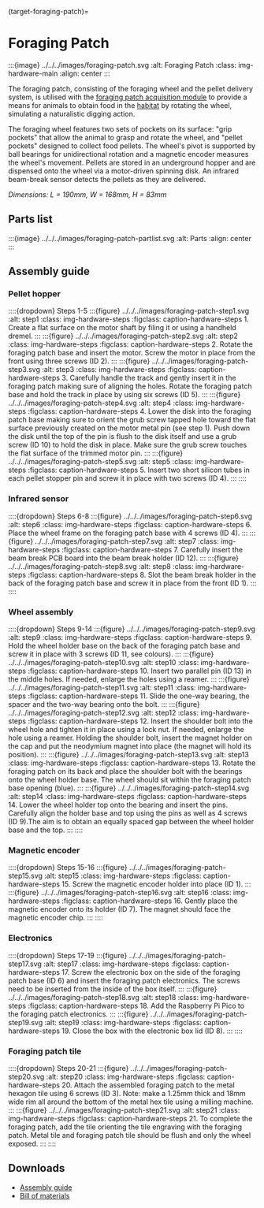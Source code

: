 (target-foraging-patch)=
# Foraging Patch
:::{image} ../../../images/foraging-patch.svg
:alt: Foraging Patch
:class: img-hardware-main
:align: center
:::

The foraging patch, consisting of the foraging wheel and the pellet delivery system, is utilised with the [foraging patch acquisition module](target-module-foraging-patch) to provide a means for animals to obtain food in the [habitat](target-habitat) by rotating the wheel, simulating a naturalistic digging action. 

The foraging wheel features two sets of pockets on its surface:  "grip pockets" that allow the animal to grasp and rotate the wheel, and "pellet pockets" designed to collect food pellets. 
The wheel's pivot is supported by ball bearings for unidirectional rotation and a magnetic encoder measures the wheel's movement. 
Pellets are stored in an underground hopper and are dispensed onto the wheel via a motor-driven spinning disk. 
An infrared beam-break sensor detects the pellets as they are delivered.

_Dimensions: L = 190mm, W = 168mm, H = 83mm_

## Parts list
:::{image} ../../../images/foraging-patch-partlist.svg
:alt: Parts
:align: center
:::

## Assembly guide
### Pellet hopper
::::{dropdown} Steps 1-5
:::{figure} ../../../images/foraging-patch-step1.svg
:alt: step1
:class: img-hardware-steps
:figclass: caption-hardware-steps
1\. Create a flat surface on the motor shaft by filing it or using a handheld dremel.
:::
:::{figure} ../../../images/foraging-patch-step2.svg
:alt: step2
:class: img-hardware-steps
:figclass: caption-hardware-steps
2\. Rotate the foraging patch base and insert the motor. Screw the motor in place from the front using three screws (ID 2).
:::
:::{figure} ../../../images/foraging-patch-step3.svg
:alt: step3
:class: img-hardware-steps
:figclass: caption-hardware-steps
3\. Carefully handle the track and gently insert it in the foraging patch making sure of aligning the holes. Rotate the foraging patch base and hold the track in place by using six screws (ID 5).
:::
:::{figure} ../../../images/foraging-patch-step4.svg
:alt: step4
:class: img-hardware-steps
:figclass: caption-hardware-steps
4\. Lower the disk into the foraging patch base making sure to orient the grub screw tapped hole toward the flat surface previously created on the motor metal pin (see step 1). Push down the disk until the top of the pin is flush to the disk itself and use a grub screw (ID 10) to hold the disk in place. Make sure the grub screw touches the flat surface of the trimmed motor pin.
:::
:::{figure} ../../../images/foraging-patch-step5.svg
:alt: step5
:class: img-hardware-steps
:figclass: caption-hardware-steps
5\. Insert two short silicon tubes in each pellet stopper pin and screw it in place with two screws (ID 4).
:::
::::

### Infrared sensor
::::{dropdown} Steps 6-8 
:::{figure} ../../../images/foraging-patch-step6.svg
:alt: step6
:class: img-hardware-steps
:figclass: caption-hardware-steps
6\. Place the wheel frame on the foraging patch base with 4 screws (ID 4).
:::
:::{figure} ../../../images/foraging-patch-step7.svg
:alt: step7
:class: img-hardware-steps
:figclass: caption-hardware-steps
7\. Carefully insert the beam break PCB board into the beam break holder (ID 12).
:::
:::{figure} ../../../images/foraging-patch-step8.svg
:alt: step8
:class: img-hardware-steps
:figclass: caption-hardware-steps
8\. Slot the beam break holder in the back of the foraging patch base and screw it in place from the front (ID 1).
:::
::::

### Wheel assembly
::::{dropdown} Steps 9-14 
:::{figure} ../../../images/foraging-patch-step9.svg
:alt: step9
:class: img-hardware-steps
:figclass: caption-hardware-steps
9\. Hold the wheel holder base on the back of the foraging patch base and screw it in place with 3 screws (ID 11, see colours).
:::
:::{figure} ../../../images/foraging-patch-step10.svg
:alt: step10
:class: img-hardware-steps
:figclass: caption-hardware-steps
10\. Insert two parallel pin (ID 13) in the middle holes. If needed, enlarge the holes using a reamer.
:::
:::{figure} ../../../images/foraging-patch-step11.svg
:alt: step11
:class: img-hardware-steps
:figclass: caption-hardware-steps
11\. Slide the one-way bearing, the spacer and the two-way bearing onto the bolt.
:::
:::{figure} ../../../images/foraging-patch-step12.svg
:alt: step12
:class: img-hardware-steps
:figclass: caption-hardware-steps
12\. Insert the shoulder bolt into the wheel hole and tighten it in place using a lock nut. If needed, enlarge the hole using a reamer. Holding the shoulder bolt, insert the magnet holder on the cap and put the neodymium magnet into place (the magnet will hold its position).
:::
:::{figure} ../../../images/foraging-patch-step13.svg
:alt: step13
:class: img-hardware-steps
:figclass: caption-hardware-steps
13\. Rotate the foraging patch on its back and place the shoulder bolt with the bearings onto the wheel holder base. The wheel should sit within the foraging patch base opening (blue).
:::
:::{figure} ../../../images/foraging-patch-step14.svg
:alt: step14
:class: img-hardware-steps
:figclass: caption-hardware-steps
14\. Lower the wheel holder top onto the bearing and insert the pins. Carefully align the holder base and top using the pins as well as 4 screws (ID 9).The aim is to obtain an equally spaced gap between the wheel holder base and the top.
:::
::::

### Magnetic encoder
::::{dropdown} Steps 15-16
:::{figure} ../../../images/foraging-patch-step15.svg
:alt: step15
:class: img-hardware-steps
:figclass: caption-hardware-steps
15\. Screw the magnetic encoder holder into place (ID 1).
:::
:::{figure} ../../../images/foraging-patch-step16.svg
:alt: step16
:class: img-hardware-steps
:figclass: caption-hardware-steps
16\. Gently place the magnetic encoder onto its holder (ID 7). The magnet should face the magnetic encoder chip.
:::
::::

### Electronics
::::{dropdown} Steps 17-19
:::{figure} ../../../images/foraging-patch-step17.svg
:alt: step17
:class: img-hardware-steps
:figclass: caption-hardware-steps
17\. Screw the electronic box on the side of the foraging patch base (ID 6) and insert the foraging patch electronics. The screws need to be inserted from the inside of the box itself.
:::
:::{figure} ../../../images/foraging-patch-step18.svg
:alt: step18
:class: img-hardware-steps
:figclass: caption-hardware-steps
18\. Add the Raspberry Pi Pico to the foraging patch electronics.
:::
:::{figure} ../../../images/foraging-patch-step19.svg
:alt: step19
:class: img-hardware-steps
:figclass: caption-hardware-steps
19\. Close the box with the electronic box lid (ID 8).
:::
::::

### Foraging patch tile
::::{dropdown} Steps 20-21
:::{figure} ../../../images/foraging-patch-step20.svg
:alt: step20
:class: img-hardware-steps
:figclass: caption-hardware-steps
20\. Attach the assembled foraging patch to the metal hexagon tile using 6 screws (ID 3). Note: make a 1.25mm thick and 18mm wide rim all around the bottom of the metal hex tile using a milling machine.
:::
:::{figure} ../../../images/foraging-patch-step21.svg
:alt: step21
:class: img-hardware-steps
:figclass: caption-hardware-steps
21\. To complete the foraging patch, add the tile orienting the tile engraving with the foraging patch. Metal tile and foraging patch tile should be flush and only the wheel exposed.
:::
::::

## Downloads
- [Assembly guide](https://g-d194c1.3cf00.03c0.data.globus.org/Foraging-Patch-Guideline.pdf)
- [Bill of materials](https://g-d194c1.3cf00.03c0.data.globus.org/Foraging-Patch-BOM.xlsx)